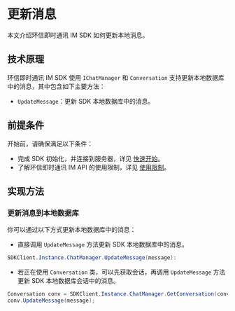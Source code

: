 # 更新消息

<Toc />

本文介绍环信即时通讯 IM SDK 如何更新本地消息。

## 技术原理

环信即时通讯 IM SDK 使用 `IChatManager` 和 `Conversation` 支持更新本地数据库中的消息，其中包含如下主要方法：

- `UpdateMessage`：更新 SDK 本地数据库中的消息。

## 前提条件

开始前，请确保满足以下条件：

- 完成 SDK 初始化，并连接到服务器，详见 [快速开始](quickstart.html)。
- 了解环信即时通讯 IM API 的使用限制，详见 [使用限制](/product/limitation.html)。

## 实现方法

### 更新消息到本地数据库

你可以通过以下方式更新本地数据库中的消息：

- 直接调用 `UpdateMessage` 方法更新 SDK 本地数据库中的消息。

```csharp
SDKClient.Instance.ChatManager.UpdateMessage(message):
```

- 若正在使用 `Conversation` 类，可以先获取会话，再调用 `UpdateMessage` 方法更新 SDK 本地数据库会话中的消息。

```csharp
Conversation conv = SDKClient.Instance.ChatManager.GetConversation(conversationId, type);
conv.UpdateMessage(message);
```

